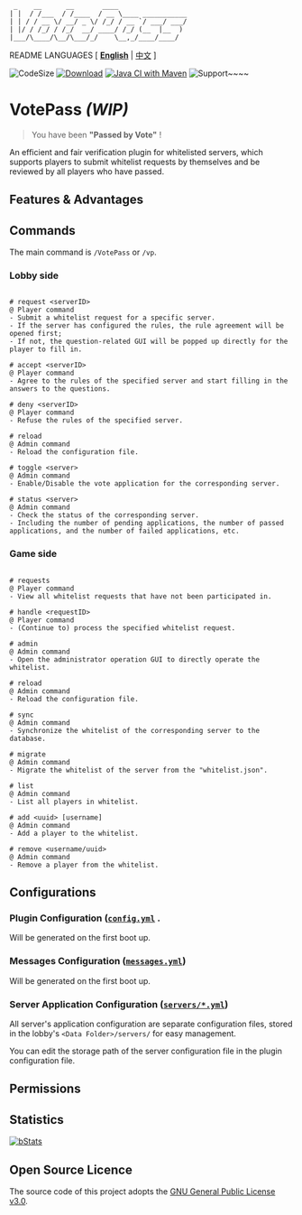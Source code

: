 ```text
 _    __      __       ____                 
| |  / /___  / /____  / __ \____ ___________
| | / / __ \/ __/ _ \/ /_/ / __ `/ ___/ ___/
| |/ / /_/ / /_/  __/ ____/ /_/ (__  |__  ) 
|___/\____/\__/\___/_/    \__,_/____/____/      
```

README LANGUAGES [ [**English**](README.md) | [中文](README.md)  ]

![CodeSize](https://img.shields.io/github/languages/code-size/ArtformGames/VotePass)
[![Download](https://img.shields.io/github/downloads/ArtformGames/VotePass/total)](https://github.com/ArtformGames/VotePass/releases)
[![Java CI with Maven](https://github.com/ArtformGames/VotePass/actions/workflows/maven.yml/badge.svg?branch=master)](https://github.com/ArtformGames/VotePass/actions/workflows/maven.yml)
![Support](https://img.shields.io/badge/Minecraft-Java%201.8--Latest-green)~~~~

# **VotePass** _(WIP)_

> You have been **"Passed by Vote"** !

An efficient and fair verification plugin for whitelisted servers,
which supports players to submit whitelist requests by themselves
and be reviewed by all players who have passed.

## Features & Advantages

## Commands

The main command is `/VotePass` or `/vp`.

### Lobby side

```text

# request <serverID>
@ Player command
- Submit a whitelist request for a specific server.
- If the server has configured the rules, the rule agreement will be opened first;
- If not, the question-related GUI will be popped up directly for the player to fill in.

# accept <serverID>
@ Player command
- Agree to the rules of the specified server and start filling in the answers to the questions.

# deny <serverID>
@ Player command
- Refuse the rules of the specified server.

# reload
@ Admin command
- Reload the configuration file.

# toggle <server>
@ Admin command
- Enable/Disable the vote application for the corresponding server.

# status <server>
@ Admin command
- Check the status of the corresponding server.
- Including the number of pending applications, the number of passed applications, and the number of failed applications, etc.

```

### Game side

```text

# requests
@ Player command
- View all whitelist requests that have not been participated in.

# handle <requestID>
@ Player command
- (Continue to) process the specified whitelist request.

# admin
@ Admin command
- Open the administrator operation GUI to directly operate the whitelist.

# reload
@ Admin command
- Reload the configuration file.

# sync
@ Admin command
- Synchronize the whitelist of the corresponding server to the database.

# migrate
@ Admin command
- Migrate the whitelist of the server from the "whitelist.json".

# list
@ Admin command
- List all players in whitelist.

# add <uuid> [username]
@ Admin command
- Add a player to the whitelist.

# remove <username/uuid>
@ Admin command
- Remove a player from the whitelist.

```

## Configurations

### Plugin Configuration ([`config.yml`]() .

Will be generated on the first boot up.

### Messages Configuration ([`messages.yml`]())

Will be generated on the first boot up.

### Server Application Configuration ([`servers/*.yml`](lobby/plugin/src/main/resources/servers/survival.yml))

All server's application configuration are separate configuration files,
stored in the lobby's `<Data Folder>/servers/` for easy management.

You can edit the storage path of the server configuration file in the plugin configuration file.

## Permissions

## Statistics

[![bStats](https://bstats.org/signatures/bukkit/VotePass.svg)](https://bstats.org/plugin/bukkit/VotePass/18946)

## Open Source Licence

The source code of this project adopts the [GNU General Public License v3.0](https://opensource.org/licenses/GPL-3.0).
